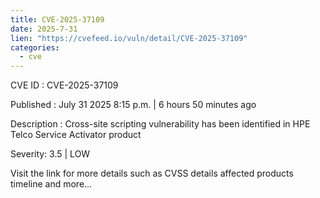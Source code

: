 ```yaml
--- 
title: CVE-2025-37109
date: 2025-7-31
lien: "https://cvefeed.io/vuln/detail/CVE-2025-37109"
categories:
  - cve
---
```


CVE ID : CVE-2025-37109

Published :  July 31
2025
8:15 p.m. | 6 hours
50 minutes ago

Description : Cross-site scripting vulnerability has been identified in HPE Telco Service Activator product

Severity: 3.5 | LOW

Visit the link for more details
such as CVSS details
affected products
timeline
and more...
